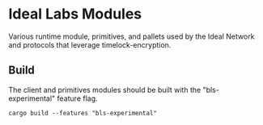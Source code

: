 # Ideal Labs Modules

Various runtime module, primitives, and pallets used by the Ideal Network and protocols that leverage timelock-encryption.

## Build

The client and primitives modules should be built with the "bls-experimental" feature flag.

`cargo build --features "bls-experimental"`

